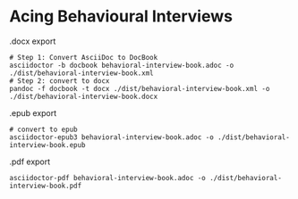 # Acing Behavioural Interviews

.docx export

```
# Step 1: Convert AsciiDoc to DocBook
asciidoctor -b docbook behavioral-interview-book.adoc -o ./dist/behavioral-interview-book.xml
# Step 2: convert to docx
pandoc -f docbook -t docx ./dist/behavioral-interview-book.xml -o ./dist/behavioral-interview-book.docx
```

.epub export

```
# convert to epub
asciidoctor-epub3 behavioral-interview-book.adoc -o ./dist/behavioral-interview-book.epub
```

.pdf export

```
asciidoctor-pdf behavioral-interview-book.adoc -o ./dist/behavioral-interview-book.pdf
```
